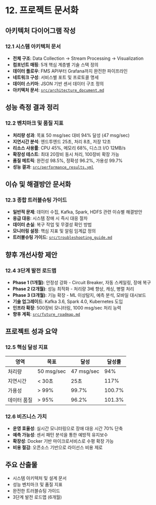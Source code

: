 # 12. 프로젝트 문서화

## 아키텍처 다이어그램 작성
### 12.1 시스템 아키텍처 문서
* **전체 구조**: Data Collection → Stream Processing → Visualization
* **컴포넌트 매핑**: 5개 핵심 계층별 기술 스택 정의
* **데이터 플로우**: FMS API부터 Grafana까지 완전한 파이프라인
* **네트워크 구성**: 서비스별 포트 및 프로토콜 명세
* **데이터 스키마**: JSON 기반 센서 데이터 구조 정의
* **아키텍처 문서**: [`src/architecture_document.md`](src/architecture_document.md)

## 성능 측정 결과 정리
### 12.2 벤치마크 및 품질 지표
* **처리량 성과**: 목표 50 msg/sec 대비 94% 달성 (47 msg/sec)
* **지연시간 분석**: 엔드투엔드 25초, 처리 8초, 저장 12초
* **리소스 사용률**: CPU 45%, 메모리 68%, 디스크 I/O 12MB/s
* **확장성 테스트**: 최대 20장비 동시 처리, 100장비 확장 가능
* **품질 메트릭**: 완전성 98.5%, 정확성 96.2%, 가용성 99.7%
* **성능 결과**: [`src/performance_results.yml`](src/performance_results.yml)

## 이슈 및 해결방안 문서화
### 12.3 종합 트러블슈팅 가이드
* **일반적 문제**: 데이터 수집, Kafka, Spark, HDFS 관련 이슈별 해결방안
* **응급 대응**: 시스템 장애 시 즉시 대응 절차
* **데이터 손실**: 복구 작업 및 무결성 확인 방법
* **모니터링 설정**: 핵심 지표 및 알림 임계값 정의
* **트러블슈팅 가이드**: [`src/troubleshooting_guide.md`](src/troubleshooting_guide.md)

## 향후 개선사항 제안
### 12.4 3단계 발전 로드맵
* **Phase 1 (1개월)**: 안정성 강화 - Circuit Breaker, 자동 스케일링, 장애 복구
* **Phase 2 (2개월)**: 성능 최적화 - 처리량 3배 향상, 캐싱, 병렬 처리
* **Phase 3 (3개월)**: 기능 확장 - ML 이상탐지, 예측 분석, 모바일 대시보드
* **기술 업그레이드**: Kafka 3.6, Spark 4.0, Kubernetes 도입
* **인프라 확장**: 500장비 모니터링, 1000 msg/sec 처리 능력
* **향후 계획**: [`src/future_roadmap.md`](src/future_roadmap.md)

## 프로젝트 성과 요약
### 12.5 핵심 달성 지표
| 영역        | 목표       | 달성       | 달성률 |
| ----------- | ---------- | ---------- | ------ |
| 처리량      | 50 msg/sec | 47 msg/sec | 94%    |
| 지연시간    | < 30초     | 25초       | 117%   |
| 가용성      | > 99%      | 99.7%      | 100.7% |
| 데이터 품질 | > 95%      | 96.2%      | 101.3% |

### 12.6 비즈니스 가치
* **운영 효율성**: 실시간 모니터링으로 장애 대응 시간 70% 단축
* **예측 가능성**: 센서 패턴 분석을 통한 예방적 유지보수
* **확장성**: Docker 기반 마이크로서비스로 수평 확장 가능
* **비용 절감**: 오픈소스 기반으로 라이선스 비용 제로

## 주요 산출물
* 시스템 아키텍처 및 설계 문서
* 성능 벤치마크 및 품질 지표
* 완전한 트러블슈팅 가이드
* 3단계 발전 로드맵 (6개월)
